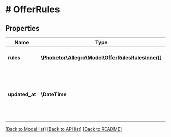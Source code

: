 # # OfferRules

## Properties

Name | Type | Description | Notes
------------ | ------------- | ------------- | -------------
**rules** | [**\Phobetor\Allegro\Model\OfferRulesRulesInner[]**](OfferRulesRulesInner.md) | List of assigned rules. |
**updated_at** | **\DateTime** | The date the rule assignments to offer were last modified in ISO 8601 format. |

[[Back to Model list]](../../README.md#models) [[Back to API list]](../../README.md#endpoints) [[Back to README]](../../README.md)
